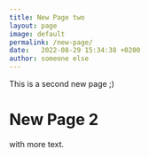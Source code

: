 ```yaml
---
title: New Page two
layout: page
image: default
permalink: /new-page/
date:   2022-08-29 15:34:38 +0200
author: someone else
---
```


This is a second new page ;)

# New Page 2
with more text.
